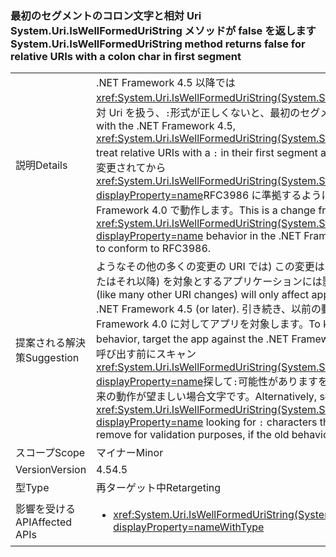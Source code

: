 ### <a name="systemuriiswellformeduristring-method-returns-false-for-relative-uris-with-a-colon-char-in-first-segment"></a><span data-ttu-id="ceef8-101">最初のセグメントのコロン文字と相対 Uri System.Uri.IsWellFormedUriString メソッドが false を返します</span><span class="sxs-lookup"><span data-stu-id="ceef8-101">System.Uri.IsWellFormedUriString method returns false for relative URIs with a colon char in first segment</span></span>

|   |   |
|---|---|
|<span data-ttu-id="ceef8-102">説明</span><span class="sxs-lookup"><span data-stu-id="ceef8-102">Details</span></span>|<span data-ttu-id="ceef8-103">.NET Framework 4.5 以降では<xref:System.Uri.IsWellFormedUriString(System.String,System.UriKind)>と相対 Uri を扱う、<code>:</code>形式が正しくないと、最初のセグメントにします。</span><span class="sxs-lookup"><span data-stu-id="ceef8-103">Beginning with the .NET Framework 4.5, <xref:System.Uri.IsWellFormedUriString(System.String,System.UriKind)> will treat relative URIs with a <code>:</code> in their first segment as not well formed.</span></span> <span data-ttu-id="ceef8-104">これは変更されてから<xref:System.Uri.IsWellFormedUriString(System.String,System.UriKind)?displayProperty=name>RFC3986 に準拠するように行われた .NET Framework 4.0 で動作します。</span><span class="sxs-lookup"><span data-stu-id="ceef8-104">This is a change from <xref:System.Uri.IsWellFormedUriString(System.String,System.UriKind)?displayProperty=name> behavior in the .NET Framework 4.0 that was made to conform to RFC3986.</span></span>|
|<span data-ttu-id="ceef8-105">提案される解決策</span><span class="sxs-lookup"><span data-stu-id="ceef8-105">Suggestion</span></span>|<span data-ttu-id="ceef8-106">ようなその他の多くの変更の URI では) この変更は、.NET Framework 4.5 (またはそれ以降) を対象とするアプリケーションには影響のみ。</span><span class="sxs-lookup"><span data-stu-id="ceef8-106">This change (like many other URI changes) will only affect applications targeting the .NET Framework 4.5 (or later).</span></span> <span data-ttu-id="ceef8-107">引き続き、以前の動作を使用して、.NET Framework 4.0 に対してアプリを対象します。</span><span class="sxs-lookup"><span data-stu-id="ceef8-107">To keep using the old behavior, target the app against the .NET Framework 4.0.</span></span> <span data-ttu-id="ceef8-108">代わりに、URI の呼び出す前にスキャン<xref:System.Uri.IsWellFormedUriString(System.String,System.UriKind)?displayProperty=name>探して<code>:</code>可能性がありますを削除する検証のために、従来の動作が望ましい場合文字です。</span><span class="sxs-lookup"><span data-stu-id="ceef8-108">Alternatively, scan URI's prior to calling <xref:System.Uri.IsWellFormedUriString(System.String,System.UriKind)?displayProperty=name> looking for <code>:</code> characters that you may want to remove for validation purposes, if the old behavior is desirable.</span></span>|
|<span data-ttu-id="ceef8-109">スコープ</span><span class="sxs-lookup"><span data-stu-id="ceef8-109">Scope</span></span>|<span data-ttu-id="ceef8-110">マイナー</span><span class="sxs-lookup"><span data-stu-id="ceef8-110">Minor</span></span>|
|<span data-ttu-id="ceef8-111">Version</span><span class="sxs-lookup"><span data-stu-id="ceef8-111">Version</span></span>|<span data-ttu-id="ceef8-112">4.5</span><span class="sxs-lookup"><span data-stu-id="ceef8-112">4.5</span></span>|
|<span data-ttu-id="ceef8-113">型</span><span class="sxs-lookup"><span data-stu-id="ceef8-113">Type</span></span>|<span data-ttu-id="ceef8-114">再ターゲット中</span><span class="sxs-lookup"><span data-stu-id="ceef8-114">Retargeting</span></span>|
|<span data-ttu-id="ceef8-115">影響を受ける API</span><span class="sxs-lookup"><span data-stu-id="ceef8-115">Affected APIs</span></span>|<ul><li><xref:System.Uri.IsWellFormedUriString(System.String,System.UriKind)?displayProperty=nameWithType></li></ul>|

